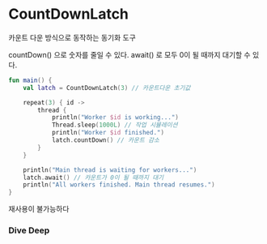 # CountDownLatch

카운트 다운 방식으로 동작하는 동기화 도구

countDown() 으로 숫자를 줄일 수 있다.
await() 로 모두 0이 될 때까지 대기할 수 있다.

```kotlin
fun main() {
    val latch = CountDownLatch(3) // 카운트다운 초기값

    repeat(3) { id ->
        thread {
            println("Worker $id is working...")
            Thread.sleep(1000L) // 작업 시뮬레이션
            println("Worker $id finished.")
            latch.countDown() // 카운트 감소
        }
    }

    println("Main thread is waiting for workers...")
    latch.await() // 카운트가 0이 될 때까지 대기
    println("All workers finished. Main thread resumes.")
}
```

재사용이 불가능하다

### Dive Deep
